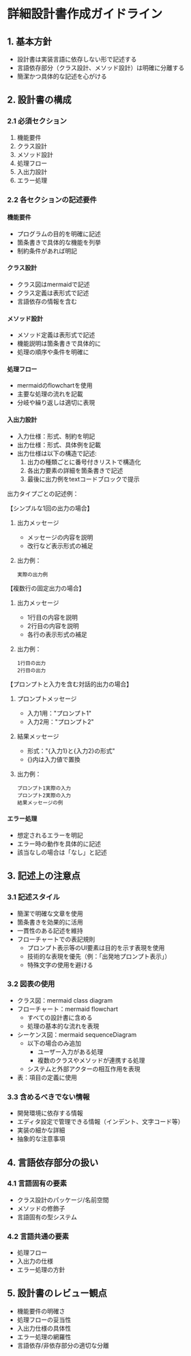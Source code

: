 # 詳細設計書作成ガイドライン

## 1. 基本方針

- 設計書は実装言語に依存しない形で記述する
- 言語依存部分（クラス設計、メソッド設計）は明確に分離する
- 簡潔かつ具体的な記述を心がける

## 2. 設計書の構成

### 2.1 必須セクション

1. 機能要件
1. クラス設計
1. メソッド設計
1. 処理フロー
1. 入出力設計
1. エラー処理

### 2.2 各セクションの記述要件

#### 機能要件

- プログラムの目的を明確に記述
- 箇条書きで具体的な機能を列挙
- 制約条件があれば明記

#### クラス設計

- クラス図はmermaidで記述
- クラス定義は表形式で記述
- 言語依存の情報を含む

#### メソッド設計

- メソッド定義は表形式で記述
- 機能説明は箇条書きで具体的に
- 処理の順序や条件を明確に

#### 処理フロー

- mermaidのflowchartを使用
- 主要な処理の流れを記載
- 分岐や繰り返しは適切に表現

#### 入出力設計

- 入力仕様：形式、制約を明記
- 出力仕様：形式、具体例を記載
- 出力仕様は以下の構造で記述:
  1. 出力の種類ごとに番号付きリストで構造化
  1. 各出力要素の詳細を箇条書きで記述
  1. 最後に出力例をtextコードブロックで提示

出力タイプごとの記述例：

【シンプルな1回の出力の場合】

1. 出力メッセージ
   - メッセージの内容を説明
   - 改行など表示形式の補足

2. 出力例：

   ```text
   実際の出力例
   ```

【複数行の固定出力の場合】

1. 出力メッセージ
   - 1行目の内容を説明
   - 2行目の内容を説明
   - 各行の表示形式の補足

2. 出力例：

   ```text
   1行目の出力
   2行目の出力
   ```

【プロンプトと入力を含む対話的出力の場合】

1. プロンプトメッセージ
   - 入力1用："プロンプト1"
   - 入力2用："プロンプト2"

2. 結果メッセージ
   - 形式："{入力1}と{入力2}の形式"
   - {}内は入力値で置換

3. 出力例：

   ```text
   プロンプト1実際の入力
   プロンプト2実際の入力
   結果メッセージの例
   ```

#### エラー処理

- 想定されるエラーを明記
- エラー時の動作を具体的に記述
- 該当なしの場合は「なし」と記述

## 3. 記述上の注意点

### 3.1 記述スタイル

- 簡潔で明確な文章を使用
- 箇条書きを効果的に活用
- 一貫性のある記述を維持
- フローチャートでの表記規則
  - プロンプト表示等のUI要素は目的を示す表現を使用
  - 技術的な表現を優先（例：「出発地プロンプト表示」）
  - 特殊文字の使用を避ける

### 3.2 図表の使用

- クラス図：mermaid class diagram
- フローチャート：mermaid flowchart
  - すべての設計書に含める
  - 処理の基本的な流れを表現
- シーケンス図：mermaid sequenceDiagram
  - 以下の場合のみ追加
    - ユーザー入力がある処理
    - 複数のクラスやメソッドが連携する処理
  - システムと外部アクターの相互作用を表現
- 表：項目の定義に使用

### 3.3 含めるべきでない情報

- 開発環境に依存する情報
- エディタ設定で管理できる情報（インデント、文字コード等）
- 実装の細かな詳細
- 抽象的な注意事項

## 4. 言語依存部分の扱い

### 4.1 言語固有の要素

- クラス設計のパッケージ/名前空間
- メソッドの修飾子
- 言語固有の型システム

### 4.2 言語共通の要素

- 処理フロー
- 入出力の仕様
- エラー処理の方針

## 5. 設計書のレビュー観点

- 機能要件の明確さ
- 処理フローの妥当性
- 入出力仕様の具体性
- エラー処理の網羅性
- 言語依存/非依存部分の適切な分離
